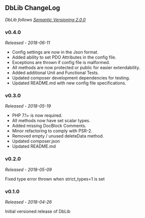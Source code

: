 ## DbLib ChangeLog
*DbLib follows [Semantic Versioning 2.0.0](https://semver.org/)*

### v0.4.0
*Released - 2018-06-11*

* Config settings are now in the Json format.
* Added ability to set PDO Attributes in the config file.
* Exceptions are thrown if config file is malformed.
* All methods are now protected or public for easier extendability.
* Added additional Unit and Functional Tests.
* Updated composer development dependencies for testing.
* Updated README.md with new config file specifications.

### v0.3.0
*Released - 2018-05-19*

* PHP 7.1+ is now required.
* All methods now have set scalar types.
* Added missing DocBlock Comments.
* Minor refactoring to comply with PSR-2.
* Removed empty / unused deleteData method.
* Updated composer.json
* Updated README.md

### v0.2.0
*Released - 2018-05-09*

Fixed type error thrown when strict_types=1 is set

### v0.1.0
*Released - 2018-04-26*

Initial versioned release of DbLib